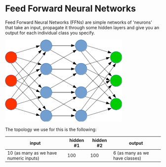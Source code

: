 Feed Forward Neural Networks
============================

Feed Forward Neural Networks (FFNs) are simple networks of 'neurons' that
take an input, propagate it through some hidden layers
and give you an output for each individual class you specify.

![picture of FFN topology](./ffn.png)

The topology we use for this is the following:

| input                                  | hidden #1 | hidden #2 | output                         |
|----------------------------------------|-----------|-----------|--------------------------------|
| 10 (as many as we have numeric inputs) |       100 |       100 | 6 (as many as we have classes) |


